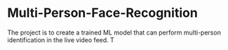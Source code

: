 # Multi-Person-Face-Recognition
The project is to create a trained ML model that can perform multi-person identification in the live video feed. T
